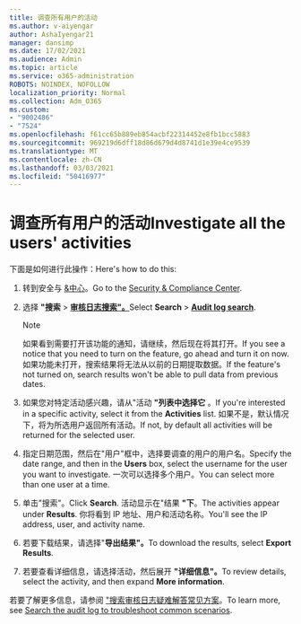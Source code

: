 ```yaml
---
title: 调查所有用户的活动
ms.author: v-aiyengar
author: AshaIyengar21
manager: dansimp
ms.date: 17/02/2021
ms.audience: Admin
ms.topic: article
ms.service: o365-administration
ROBOTS: NOINDEX, NOFOLLOW
localization_priority: Normal
ms.collection: Adm_O365
ms.custom:
- "9002486"
- "7524"
ms.openlocfilehash: f61cc65b889eb854acbf22314452e8fb1bcc5883
ms.sourcegitcommit: 969219d6dff18d86d679d4d8741d1e39e4ce9539
ms.translationtype: MT
ms.contentlocale: zh-CN
ms.lasthandoff: 03/03/2021
ms.locfileid: "50416977"
---
```

# <a name="investigate-all-the-users-activities"></a><span data-ttu-id="1e6b6-102">调查所有用户的活动</span><span class="sxs-lookup"><span data-stu-id="1e6b6-102">Investigate all the users' activities</span></span>

<span data-ttu-id="1e6b6-103">下面是如何进行此操作：</span><span class="sxs-lookup"><span data-stu-id="1e6b6-103">Here's how to do this:</span></span>

1. <span data-ttu-id="1e6b6-104">转到安全与 [&中心](https://go.microsoft.com/fwlink/p/?linkid=2077143)。</span><span class="sxs-lookup"><span data-stu-id="1e6b6-104">Go to the [Security & Compliance Center](https://go.microsoft.com/fwlink/p/?linkid=2077143).</span></span>
1. <span data-ttu-id="1e6b6-105">选择 **"搜索**  >  **[审核日志搜索"。](https://go.microsoft.com/fwlink/?linkid=2103759)**</span><span class="sxs-lookup"><span data-stu-id="1e6b6-105">Select **Search** > **[Audit log search](https://go.microsoft.com/fwlink/?linkid=2103759)**.</span></span>
    > [!NOTE]
    > <span data-ttu-id="1e6b6-106">如果看到需要打开该功能的通知，请继续，然后现在将其打开。</span><span class="sxs-lookup"><span data-stu-id="1e6b6-106">If you see a notice that you need to turn on the feature, go ahead and turn it on now.</span></span> <span data-ttu-id="1e6b6-107">如果功能未打开，搜索结果将无法从以前的日期提取数据。</span><span class="sxs-lookup"><span data-stu-id="1e6b6-107">If the feature's not turned on, search results won't be able to pull data from previous dates.</span></span>

1. <span data-ttu-id="1e6b6-108">如果您对特定活动感兴趣，请从"活动 **"列表中选择它** 。</span><span class="sxs-lookup"><span data-stu-id="1e6b6-108">If you're interested in a specific activity, select it from the **Activities** list.</span></span> <span data-ttu-id="1e6b6-109">如果不是，默认情况下，将为所选用户返回所有活动。</span><span class="sxs-lookup"><span data-stu-id="1e6b6-109">If not, by default all activities will be returned for the selected user.</span></span>
1. <span data-ttu-id="1e6b6-110">指定日期范围，然后在"用户"框中，选择要调查的用户的用户名。</span><span class="sxs-lookup"><span data-stu-id="1e6b6-110">Specify the date range, and then in the **Users** box, select the username for the user you want to investigate.</span></span> <span data-ttu-id="1e6b6-111">一次可以选择多个用户。</span><span class="sxs-lookup"><span data-stu-id="1e6b6-111">You can select more than one user at a time.</span></span>
1. <span data-ttu-id="1e6b6-112">单击"搜索"。</span><span class="sxs-lookup"><span data-stu-id="1e6b6-112">Click **Search**.</span></span> <span data-ttu-id="1e6b6-113">活动显示在"结果 **"下**。</span><span class="sxs-lookup"><span data-stu-id="1e6b6-113">The activities appear under **Results**.</span></span> <span data-ttu-id="1e6b6-114">你将看到 IP 地址、用户和活动名称。</span><span class="sxs-lookup"><span data-stu-id="1e6b6-114">You'll see the IP address, user, and activity name.</span></span>
1. <span data-ttu-id="1e6b6-115">若要下载结果，请选择"**导出结果"。**</span><span class="sxs-lookup"><span data-stu-id="1e6b6-115">To download the results, select **Export Results**.</span></span>
1. <span data-ttu-id="1e6b6-116">若要查看详细信息，请选择活动，然后展开 **"详细信息"。**</span><span class="sxs-lookup"><span data-stu-id="1e6b6-116">To review details, select the activity, and then expand **More information**.</span></span>

<span data-ttu-id="1e6b6-117">若要了解更多信息，请参阅 ["搜索审核日志疑难解答常见方案](https://go.microsoft.com/fwlink/?linkid=2103944)。</span><span class="sxs-lookup"><span data-stu-id="1e6b6-117">To learn more, see [Search the audit log to troubleshoot common scenarios](https://go.microsoft.com/fwlink/?linkid=2103944).</span></span>